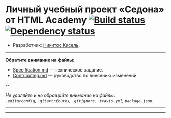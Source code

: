 # Личный учебный проект «Седона» от HTML Academy [![Build status][travis-image]][travis-url] [![Dependency status][dependency-image]][dependency-url]

* Разработчик: [Никитос Кисель](https://kazan.hh.ru/resume/33627281ff055dcf8a0039ed1f37376970316d).

---

**Обратите внимание на файлы:**

- [Specification.md](Specification.md) — техническое задание.
- [Contributing.md](Contributing.md) — руководство по внесению изменений.

--

_Не удаляйте и не обращайте внимание на файлы:_<br>
_`.editorconfig`, `.gitattributes`, `.gitignore`, `.travis.yml`, `package.json`._

---

---

[travis-image]: https://travis-ci.org/htmlacademy-adaptive/302993-sedona.svg?branch=master
[travis-url]: https://travis-ci.org/htmlacademy-adaptive/302993-sedona
[dependency-image]: https://david-dm.org/htmlacademy-adaptive/302993-sedona/dev-status.svg?style=flat-square
[dependency-url]: https://david-dm.org/htmlacademy-adaptive/302993-sedona?type=dev
